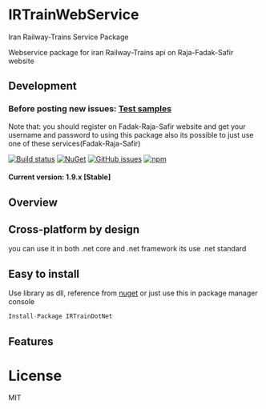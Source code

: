 # IRTrainWebService

Iran Railway-Trains Service Package

Webservice package for iran Railway-Trains api on Raja-Fadak-Safir website

## Development 

### Before posting new issues: [Test samples](https://github.com/keyone2693/IRTrainDotNet/tree/master/TestExample)

Note that: you should register on Fadak-Raja-Safir website and get your username and password to using this package
also its possible to just use one of these services(Fadak-Raja-Safir)

[![Build status](https://img.shields.io/appveyor/ci/keyone2693/IRTrainDotNet.svg)](https://ci.appveyor.com/project/keyone2693/irtraindotnet)
[![NuGet](https://img.shields.io/nuget/v/IRTrainDotNet.svg)](https://www.nuget.org/packages/IRTrainDotNet/)
[![GitHub issues](https://img.shields.io/github/issues/keyone2693/persian-time-ago-pipe.svg?maxAge=25920?style=plastic)](https://github.com/keyone2693/IRTrainDotNet/issues)
[![npm](https://img.shields.io/npm/l/persian-time-ago-pipe.svg?maxAge=25920?style=plastic)](https://github.com/keyone2693/IRTrainDotNet/blob/master/LICENSE)

#### Current version: 1.9.x [Stable]

## Overview

## Cross-platform by design
you can use it in both .net core and .net framework 
its use .net standard

## Easy to install
Use library as dll, reference from [nuget](https://www.nuget.org/packages/IrBusWebService/)
or just use this in package manager console
```c#
Install-Package IRTrainDotNet
```

## Features




# License

MIT

